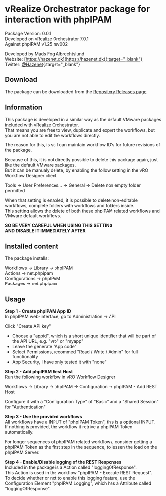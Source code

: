 # vRealize Orchestrator package for interaction with phpIPAM

Package Version: 0.0.1  
Developed on vRealize Orchestrator 7.0.1  
Against phpIPAM v1.25 rev002  

Developed by Mads Fog Albrechtslund  
Website: [https://hazenet.dk](https://hazenet.dk){:target="_blank"}  
Twitter: [@Hazenet](https://twitter.com/Hazenet){:target="_blank"}  

## Download

The package can be downloaded from the [Repository Releases page](https://github.com/hazenet/vrealize-orchestrator-phpipam-package/releases)  

## Information

This package is developed in a similar way as the default VMware packages included with vRealize Orchestrator.  
That means you are free to view, duplicate and export the workflows, but you are not able to edit the workflows directly.

The reason for this, is so I can maintain workflow ID's for future revisions of the package.  

Because of this, it is not directly possible to delete this package again, just like the default VMware packages.  
But it can be manualy delete, by enabling the follow setting in the vRO Workflow Designer client.  

Tools -> User Preferences... -> General -> Delete non empty folder permitted

When that setting is enabled, it is possible to delete non-editable workflows, complete folders with workflows and folders inside.  
This setting allows the delete of both these phpIPAM related workflows and VMware default workflows.  

**SO BE VERY CAREFUL WHEN USING THIS SETTING**  
**AND DISABLE IT IMMEDIATELY AFTER**  

## Installed content

The package installs:  

Workflows -> Library -> phpIPAM  
Actions -> net.phpipam  
Configurations -> phpIPAM  
Packages -> net.phpipam  

## Usage

**Step 1 - Create phpIPAM App ID**  
In phpIPAM web-interface, go to Administration -> API  
  
Click "Create API key"

* Choose a "appid", which is a short unique identifier that will be part of the API URL, e.g. "vro" or "myapp"
* Leave the generate "App code"
* Select Permissions, recommed "Read / Write / Admin" for full functionality
* App Security, I have only tested it with "none"

**Step 2 - Add phpIPAM Rest Host**  
Run the following workflow in vRO Workflow Designer  

Workflows -> Library -> phpIPAM -> Configuration -> phpIPAM - Add REST Host  

Configure it with a "Configuration Type" of "Basic" and a "Shared Session" for "Authentication"  

**Step 3 - Use the provided workflows**  
All workflows have a INPUT of "phpIPAM Token", this is a optional INPUT.  
If nothing is provided, the workflow it retrive a phpIPAM Token automatically.  

For longer sequences of phpIPAM related workflows, consider  getting a phpIPAM Token as the first step in the sequence, to lessen the load on the phpIPAM Server.  

**Step 4 - Enable/Disable logging of the REST Responses**  
Included in the package is a Action called "loggingOfResponse".  
This Action is used in the workflow "phpIPAM - Execute REST Request".  
To decide whether or not to enable this logging feature, use the Configuration Element "phpIPAM Logging", which has a Attribute called "loggingOfResponse".  


